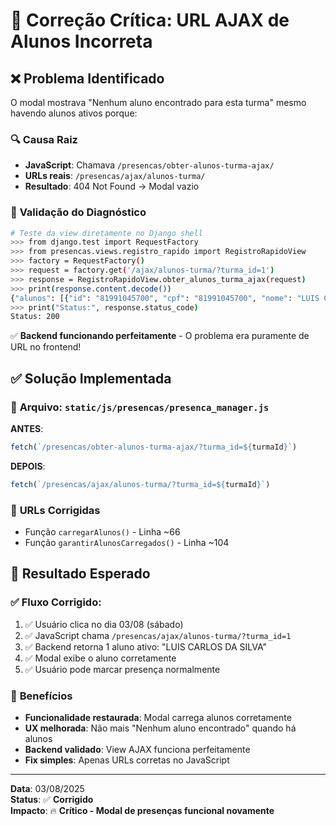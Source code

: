 # 🔧 Correção Crítica: URL AJAX de Alunos Incorreta

## ❌ **Problema Identificado**

O modal mostrava "Nenhum aluno encontrado para esta turma" mesmo havendo alunos ativos porque:

### 🔍 **Causa Raiz**
- **JavaScript**: Chamava `/presencas/obter-alunos-turma-ajax/`
- **URLs reais**: `/presencas/ajax/alunos-turma/`
- **Resultado**: 404 Not Found → Modal vazio

### 🧪 **Validação do Diagnóstico**
```bash
# Teste da view diretamente no Django shell
>>> from django.test import RequestFactory
>>> from presencas.views.registro_rapido import RegistroRapidoView
>>> factory = RequestFactory()
>>> request = factory.get('/ajax/alunos-turma/?turma_id=1')
>>> response = RegistroRapidoView.obter_alunos_turma_ajax(request)
>>> print(response.content.decode())
{"alunos": [{"id": "81991045700", "cpf": "81991045700", "nome": "LUIS CARLOS DA SILVA", "curso": "N/A", "presente": null, "ja_registrado": false, "convocado": true}]}
>>> print("Status:", response.status_code)
Status: 200
```

✅ **Backend funcionando perfeitamente** - O problema era puramente de URL no frontend!

## ✅ **Solução Implementada**

### 📝 **Arquivo**: `static/js/presencas/presenca_manager.js`

**ANTES**:
```javascript
fetch(`/presencas/obter-alunos-turma-ajax/?turma_id=${turmaId}`)
```

**DEPOIS**:
```javascript
fetch(`/presencas/ajax/alunos-turma/?turma_id=${turmaId}`)
```

### 🔄 **URLs Corrigidas**
- Função `carregarAlunos()` - Linha ~66
- Função `garantirAlunosCarregados()` - Linha ~104

## 🎯 **Resultado Esperado**

### ✅ **Fluxo Corrigido**:
1. ✅ Usuário clica no dia 03/08 (sábado)
2. ✅ JavaScript chama `/presencas/ajax/alunos-turma/?turma_id=1`
3. ✅ Backend retorna 1 aluno ativo: "LUIS CARLOS DA SILVA"
4. ✅ Modal exibe o aluno corretamente
5. ✅ Usuário pode marcar presença normalmente

### 🚀 **Benefícios**
- **Funcionalidade restaurada**: Modal carrega alunos corretamente
- **UX melhorada**: Não mais "Nenhum aluno encontrado" quando há alunos
- **Backend validado**: View AJAX funciona perfeitamente
- **Fix simples**: Apenas URLs corretas no JavaScript

---

**Data**: 03/08/2025  
**Status**: ✅ **Corrigido**  
**Impacto**: 🔥 **Crítico - Modal de presenças funcional novamente**
